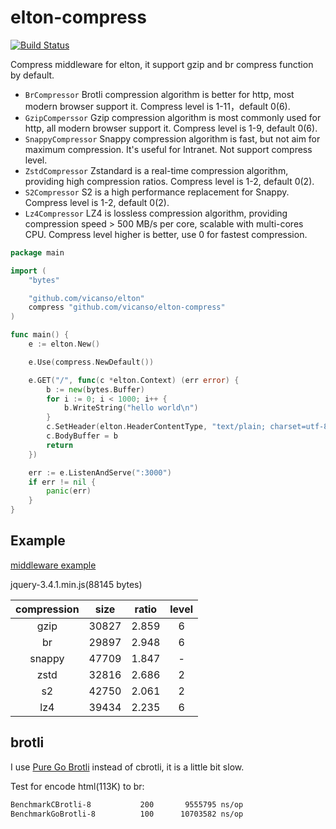 # elton-compress

[![Build Status](https://img.shields.io/travis/vicanso/elton-compress.svg?label=linux+build)](https://travis-ci.org/vicanso/elton-compress)

Compress middleware for elton, it support gzip and br compress function by default. 

- `BrCompressor` Brotli compression algorithm is better for http, most modern browser support it. Compress level is 1-11，default 0(6).
- `GzipComperssor` Gzip compression algorithm is most commonly used for http, all modern browser support it. Compress level is 1-9, default 0(6).
- `SnappyCompressor` Snappy compression algorithm is fast, but not aim for maximum compression. It's useful for Intranet. Not support compress level.
- `ZstdCompressor` Zstandard is a real-time compression algorithm, providing high compression ratios. Compress level is 1-2, default 0(2).
- `S2Compressor` S2 is a high performance replacement for Snappy. Compress level is 1-2, default 0(2).
- `Lz4Compressor` LZ4 is lossless compression algorithm, providing compression speed > 500 MB/s per core, scalable with multi-cores CPU. Compress level higher is better, use 0 for fastest compression.

```go
package main

import (
	"bytes"

	"github.com/vicanso/elton"
	compress "github.com/vicanso/elton-compress"
)

func main() {
	e := elton.New()

	e.Use(compress.NewDefault())

	e.GET("/", func(c *elton.Context) (err error) {
		b := new(bytes.Buffer)
		for i := 0; i < 1000; i++ {
			b.WriteString("hello world\n")
		}
		c.SetHeader(elton.HeaderContentType, "text/plain; charset=utf-8")
		c.BodyBuffer = b
		return
	})

	err := e.ListenAndServe(":3000")
	if err != nil {
		panic(err)
	}
}
```

## Example

[middleware example](./example/main.go)

jquery-3.4.1.min.js(88145 bytes)

compression | size | ratio | level
:-:|:-:|:-:|:-:
gzip | 30827 | 2.859 | 6 
br | 29897 | 2.948 | 6
snappy | 47709 | 1.847 | - 
zstd | 32816 | 2.686 | 2
s2 | 42750 | 2.061 | 2
lz4 | 39434 | 2.235 | 6

## brotli

I use [Pure Go Brotli](https://github.com/andybalholm/brotli) instead of cbrotli, it is a little bit slow. 

Test for encode html(113K) to br:

```bash
BenchmarkCBrotli-8    	     200	   9555795 ns/op
BenchmarkGoBrotli-8   	     100	  10703582 ns/op
```